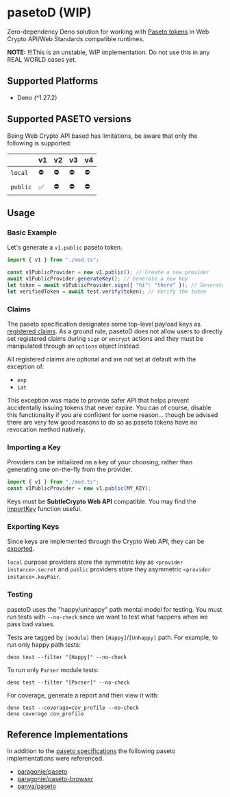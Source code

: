 # pasetoD (WIP)

Zero-dependency Deno solution for working with
[Paseto tokens](https://github.com/paseto-standard/paseto-spec) in Web Crypto
API/Web Standards compatible runtimes.

**NOTE:** !!!This is an unstable, WIP implementation. Do not use this in any
REAL WORLD cases yet.

## Supported Platforms

- Deno (^1.27.2)

## Supported PASETO versions

Being Web Crypto API based has limitations, be aware that only the following is
supported:

|          | v1 | v2 | v3 | v4 |
| -------- | -- | -- | -- | -- |
| `local`  | ⛔  | ⛔  | ⛔  | ⛔  |
| `public` | ✅  | ⛔  | ⛔  | ⛔  |

## Usage


### Basic Example

Let's generate a `v1.public` paseto token.

```js
import { v1 } from "./mod.ts";

const v1PublicProvider = new v1.public(); // Create a new provider
await v1PublicProvider.generateKey(); // Generate a new key
let token = await v1PublicProvider.sign({ "hi": "there" }); // Generate a new signed token
let verifiedToken = await test.verify(token); // Verify the token
```

### Claims

The paseto specification designates some top-level payload keys as [registered claims](https://github.com/paseto-standard/paseto-spec/blob/master/docs/02-Implementation-Guide/04-Claims.md). As a ground rule, pasetoD does not allow users to directly set registered claims during `sign` or `encrypt` actions and they must be manipulated through an `options` object instead.

All registered claims are optional and are not set at default with the exception of:
- `exp`
- `iat` 

This exception was made to provide safer API that helps prevent accidentally issuing tokens that never expire. You can of course, disable this functionality if you are confident for some reason... though be advised there are very few good reasons to do so as paseto tokens have no revocation method natively.

### Importing a Key
Providers can be initialized on a key of your choosing, rather than generating one on-the-fly from the provider.

```js
import { v1 } from "./mod.ts";
const v1PublicProvider = new v1.public(MY_KEY);
```

Keys must be __SubtleCrypto Web API__ compatible. You may find the [importKey](https://developer.mozilla.org/en-US/docs/Web/API/SubtleCrypto/importKey) function useful.

### Exporting Keys

Since keys are implemented through the Crypto Web API, they can be [exported](https://developer.mozilla.org/en-US/docs/Web/API/SubtleCrypto/exportKey).

`local` purpose providers store the symmetric key as `<provider instance>.secret` and `public` providers store they asymmetric `<provider instance>.keyPair`.


### Testing

pasetoD uses the "happy/unhappy" path mental model for testing. You must run
tests with `--no-check` since we want to test what happens when we pass bad
values.

Tests are tagged by `[module]` then `[Happy]`/`[Unhappy]` path. For example, to
run only happy path tests:

```
deno test --filter "[Happy]" --no-check
```

To run only `Parser` module tests:

```
deno test --filter "[Parser]" --no-check
```

For coverage, generate a report and then view it with:

```
deno test --coverage=cov_profile --no-check
deno coverage cov_profile
```

## Reference Implementations

In addition to the
[paseto specifications](https://github.com/paseto-standard/paseto-spec) the
following paseto implementations were referenced.

- [paragonie/paseto](https://github.com/paragonie/paseto)
- [paragonie/paseto-browser](https://github.com/paragonie/paseto-browser.js/blob/master/lib/util.js)
- [panva/paseto](https://github.com/sjudson/paseto.js/tree/master/lib)
